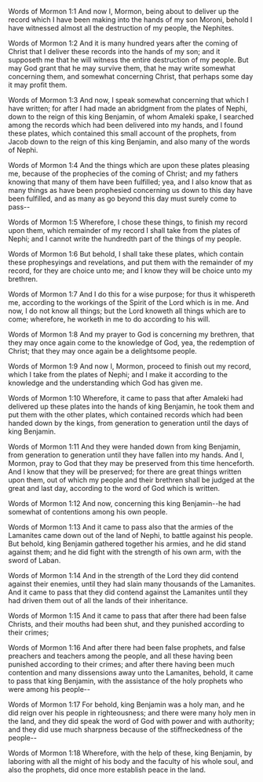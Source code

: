 Words of Mormon 1:1 And now I, Mormon, being about to deliver up the
record which I have been making into the hands of my son Moroni, behold
I have witnessed almost all the destruction of my people, the Nephites.

Words of Mormon 1:2 And it is many hundred years after the coming of
Christ that I deliver these records into the hands of my son; and it
supposeth me that he will witness the entire destruction of my people.
But may God grant that he may survive them, that he may write somewhat
concerning them, and somewhat concerning Christ, that perhaps some day
it may profit them.

Words of Mormon 1:3 And now, I speak somewhat concerning that which I
have written; for after I had made an abridgment from the plates of
Nephi, down to the reign of this king Benjamin, of whom Amaleki spake, I
searched among the records which had been delivered into my hands, and I
found these plates, which contained this small account of the prophets,
from Jacob down to the reign of this king Benjamin, and also many of the
words of Nephi.

Words of Mormon 1:4 And the things which are upon these plates pleasing
me, because of the prophecies of the coming of Christ; and my fathers
knowing that many of them have been fulfilled; yea, and I also know that
as many things as have been prophesied concerning us down to this day
have been fulfilled, and as many as go beyond this day must surely come
to pass--

Words of Mormon 1:5 Wherefore, I chose these things, to finish my record
upon them, which remainder of my record I shall take from the plates of
Nephi; and I cannot write the hundredth part of the things of my people.

Words of Mormon 1:6 But behold, I shall take these plates, which contain
these prophesyings and revelations, and put them with the remainder of
my record, for they are choice unto me; and I know they will be choice
unto my brethren.

Words of Mormon 1:7 And I do this for a wise purpose; for thus it
whispereth me, according to the workings of the Spirit of the Lord which
is in me. And now, I do not know all things; but the Lord knoweth all
things which are to come; wherefore, he worketh in me to do according to
his will.

Words of Mormon 1:8 And my prayer to God is concerning my brethren, that
they may once again come to the knowledge of God, yea, the redemption of
Christ; that they may once again be a delightsome people.

Words of Mormon 1:9 And now I, Mormon, proceed to finish out my record,
which I take from the plates of Nephi; and I make it according to the
knowledge and the understanding which God has given me.

Words of Mormon 1:10 Wherefore, it came to pass that after Amaleki had
delivered up these plates into the hands of king Benjamin, he took them
and put them with the other plates, which contained records which had
been handed down by the kings, from generation to generation until the
days of king Benjamin.

Words of Mormon 1:11 And they were handed down from king Benjamin, from
generation to generation until they have fallen into my hands. And I,
Mormon, pray to God that they may be preserved from this time
henceforth. And I know that they will be preserved; for there are great
things written upon them, out of which my people and their brethren
shall be judged at the great and last day, according to the word of God
which is written.

Words of Mormon 1:12 And now, concerning this king Benjamin--he had
somewhat of contentions among his own people.

Words of Mormon 1:13 And it came to pass also that the armies of the
Lamanites came down out of the land of Nephi, to battle against his
people. But behold, king Benjamin gathered together his armies, and he
did stand against them; and he did fight with the strength of his own
arm, with the sword of Laban.

Words of Mormon 1:14 And in the strength of the Lord they did contend
against their enemies, until they had slain many thousands of the
Lamanites. And it came to pass that they did contend against the
Lamanites until they had driven them out of all the lands of their
inheritance.

Words of Mormon 1:15 And it came to pass that after there had been false
Christs, and their mouths had been shut, and they punished according to
their crimes;

Words of Mormon 1:16 And after there had been false prophets, and false
preachers and teachers among the people, and all these having been
punished according to their crimes; and after there having been much
contention and many dissensions away unto the Lamanites, behold, it came
to pass that king Benjamin, with the assistance of the holy prophets who
were among his people--

Words of Mormon 1:17 For behold, king Benjamin was a holy man, and he
did reign over his people in righteousness; and there were many holy men
in the land, and they did speak the word of God with power and with
authority; and they did use much sharpness because of the
stiffneckedness of the people--

Words of Mormon 1:18 Wherefore, with the help of these, king Benjamin,
by laboring with all the might of his body and the faculty of his whole
soul, and also the prophets, did once more establish peace in the land.

